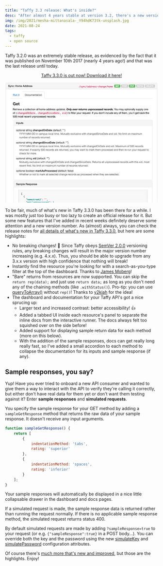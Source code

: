 ```yaml
---
title: "Taffy 3.3 release: What's inside?"
desc: "After almost 4 years stable at version 3.2, there's a new version of Taffy available!"
img: /img/2021/mesha-mittanasala-_Y94hdK73tk-unsplash.jpg
date: 2021-08-24
tags:
  - taffy
  - open source
---
```


Taffy 3.2.0 was an extremely stable release, as evidenced by the fact that it was published on November 10th 2017 (nearly 4 years ago!) and that was the last release until today.

<p style="text-align: center"><a href="https://github.com/atuttle/Taffy/releases/tag/v3.3.0" class="btn">Taffy 3.3.0 is out now! Download it here!</a></p>

![Screen shot of Taffy 3.3.0 improvements to the inline documentation in the dashboard](/img/2021/taffy-330-improved-docs.png)

To be fair, much of what's new in Taffy 3.3.0 has been there for a while. I was mostly just too busy or too lazy to create an official release for it. But some new features that I've added in recent weeks definitely deserve some attention and a new version number. As (almost) always, you can check the release notes for [all details of what's new in Taffy 3.3.0](https://docs.taffy.io/#/3.3.0?id=what39s-new-in-330), but here are some highlights:

- No breaking changes! 🎉 Since Taffy obeys [SemVer 2.0.0](http://semver.org/) versioning rules, any breaking changes will result in the major version number increasing (e.g. 4.x.x). Thus, you should be able to upgrade from any 3.x.x version with high confidence that nothing will break!
- Instantly find the resource you're looking for with a search-as-you-type filter at the top of the dashboard. Thanks to [James Moberg](https://github.com/JamoCA)!
- "Bare" returns from resources are now supported. You can skip the `return rep(data);` and just use `return data;` as long as you don't need any of the chaining methods (like `.withStatus()`). Pro-tip: you can use [queryToArray()](https://docs.taffy.io/#/3.3.0?id=querytoarray) without `rep()`! Thanks to [y2kiah](https://github.com/y2kiah) for the idea!
- The dashboard and documentation for your Taffy API's got a nice sprucing up:
  - Larger text and increased contrast: better accessibility! 👍
  - Added a tabbed UI inside each resource's panel to separate the inline docs from the interactive runner. The docs always felt too squished over on the side before!
  - Added support for displaying sample return data for each method (more on this below).
  - With the addition of the sample responses, docs can get really long really fast, so I've added a small accordion to each method to collapse the documentation for its inputs and sample response (if any).

## Sample responses, you say?

Yup! Have you ever tried to onboard a new API consumer and wanted to give them a way to interact with the API to verify they're calling it correctly, but either don't have real data for them yet or don't want them testing against it? Enter **sample responses** and **simulated requests**.

You specify the sample response for your GET method by adding a `sampleGetResponse` method that returns the raw data of your sample response. It doesn't receive any input arguments.

```js
function sampleGetResponse() {
	return [
		{
			indentationMethod: 'tabs',
			rating: 'superior'
		},
		{
			indentationMethod: 'spaces',
			rating: 'inferior'
		}
	];
}
```

Your sample responses will automatically be displayed in a nice little collapsable drawer in the dashboard and docs pages.

If a simulated request is made, the sample response data is returned rather than running the request normally. If there is no applicable sample response method, the simulated request returns status 400.

By default simulated requests are made by adding `?sampleResponse=true` to your request (or e.g. `{"sampleResponse":true}` in a POST body...). You can override both the key and the password using the new [simulateKey](https://docs.taffy.io/#/3.3.0?id=simulatekey) and [simulatePassword](https://docs.taffy.io/#/3.3.0?id=simulatepassword) configuration attributes.

Of course there's [much more that's new and improved](https://docs.taffy.io/#/3.3.0?id=what39s-new-in-330), but those are the highlights. Enjoy!
